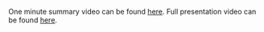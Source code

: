 One minute summary video can be found [here](https://drive.google.com/file/d/13l3q-6HQJF3x47hlnzBCqMukFmvoXgcL/view?usp=sharing).
Full presentation video can be found [here](https://drive.google.com/file/d/1OVJ615j79WIDart22QirkHvooM7jkwSq/view?usp=sharing).

